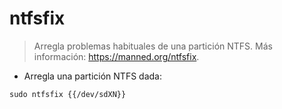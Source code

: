 # ntfsfix

> Arregla problemas habituales de una partición NTFS.
> Más información: <https://manned.org/ntfsfix>.

- Arregla una partición NTFS dada:

`sudo ntfsfix {{/dev/sdXN}}`
